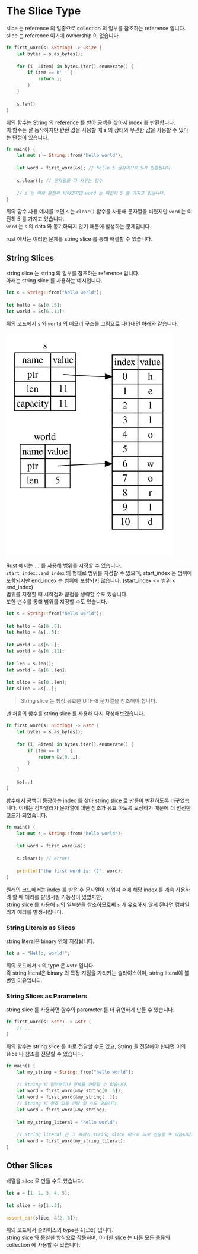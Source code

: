 # The Slice Type

slice 는 reference 의 일종으로 collection 의 일부를 참조하는 reference 입니다. slice 는 reference 이기에 ownership 이 없습니다.

```rust
fn first_word(s: &String) -> usize {
    let bytes = s.as_bytes();

    for (i, &item) in bytes.iter().enumerate() {
        if item == b' ' {
            return i;
        }
    }

    s.len()
}
```

위의 함수는 String 의 reference 를 받아 공백을 찾아서 index 를 반환합니다.  
이 함수는 잘 동작하지만 반환 값을 사용할 때 s 의 상태와 무관한 값을 사용할 수 있다는 단점이 있습니다.  

```rust
fn main() {
    let mut s = String::from("hello world");

    let word = first_word(&s); // hello 5 글자이므로 5가 반환됩니다.

    s.clear(); // 문자열을 다 지우는 함수

    // s 는 이제 완전히 비어있지만 word 는 여전히 5 를 가지고 있습니다.
}
```

위의 함수 사용 예시를 보면 `s` 는 `clear()` 함수를 사용해 문자열을 비웠지만 `word` 는 여전히 5 를 가지고 있습니다.  
`word` 는 `s` 의 data 와 동기화되지 않기 때문에 발생하는 문제입니다.

rust 에서는 이러한 문제를 string slice 를 통해 해결할 수 있습니다.

## String Slices

string slice 는 string 의 일부를 참조하는 reference 입니다.  
아래는 string slice 를 사용하는 예시입니다.

```rust
let s = String::from("hello world");

let hello = &s[0..5];
let world = &s[6..11];
```

위의 코드에서 `s` 와 `world` 의 메모리 구조를 그림으로 나타내면 아래와 같습니다.

<img src="./img/trpl04-06.svg" width="450px" height="600px" alt="string_slice1"></img>

Rust 에서는 `..` 를 사용해 범위를 지정할 수 있습니다.  
`start_index..end_index` 의 형태로 범위를 지정할 수 있으며, start_index 는 범위에 포함되지만 end_index 는 범위에 포함되지 않습니다. (start_index <= 범위 < end_index)  
범위를 지정할 때 시작점과 끝점을 생략할 수도 있습니다.  
또한 변수를 통해 범위를 지정할 수도 있습니다.

```rust
let s = String::from("hello world");

let hello = &s[0..5];
let hello = &s[..5];

let world = &s[6..];
let world = &s[6..11];

let len = s.len();
let world = &s[6..len];

let slice = &s[0..len];
let slice = &s[..];
```

> String slice 는 항상 유효한 UTF-8 문자열을 참조해야 합니다.

맨 처음의 함수를 string slice 를 사용해 다시 작성해보겠습니다.

```rust
fn first_word(s: &String) -> &str {
    let bytes = s.as_bytes();

    for (i, &item) in bytes.iter().enumerate() {
        if item == b' ' {
            return &s[0..i];
        }
    }

    &s[..]
}
```

함수에서 공백이 등장하는 index 를 찾아 string slice 로 만들어 반환하도록 바꾸었습니다.
이제는 컴파일러가 문자열에 대한 참조가 유효 하도록 보장하기 때문에 더 안전한 코드가 되었습니다.

```rust
fn main() {
    let mut s = String::from("hello world");

    let word = first_word(&s);

    s.clear(); // error!

    println!("the first word is: {}", word);
}
```

원래의 코드에서는 index 를 받은 후 문자열이 지워져 후에 해당 index 를 계속 사용하려 할 때 에러를 발생시킬 가능성이 있었지만,  
string slice 를 사용해 `s` 의 일부분을 참조하므로써 `s` 가 유효하지 않게 된다면 컴파일러가 에러를 발생시킵니다.

### String Literals as Slices

string literal은 binary 안에 저장됩니다.

```rust
let s = "Hello, world!";
```

위의 코드에서 `s` 의 type 은 `&str` 입니다.  
즉 string literal은 binary 의 특정 지점을 가리키는 슬라이스이며, string literal이 불변인 이유입니다.

### String Slices as Parameters

string slice 를 사용하면 함수의 parameter 를 더 유연하게 만들 수 있습니다.

```rust
fn first_word(s: &str) -> &str {
    // ...
}
```

위의 함수는 string slice 를 바로 전달할 수도 있고, String 을 전달해야 한다면 이의 slice 나 참조를 전달할 수 있습니다.

```rust
fn main() {
    let my_string = String::from("hello world");

    // String 의 일부분이나 전체를 전달할 수 있습니다.
    let word = first_word(&my_string[0..6]);
    let word = first_word(&my_string[..]);
    // String 의 참조 값을 전달 할 수도 있습니다.
    let word = first_word(&my_string);

    let my_string_literal = "hello world";

    // String literal 은 그 자체가 string slice 이므로 바로 전달할 수 있습니다.
    let word = first_word(my_string_literal);
}
```

## Other Slices

배열을 slice 로 만들 수도 있습니다.

```rust
let a = [1, 2, 3, 4, 5];

let slice = &a[1..3];

assert_eq!(slice, &[2, 3]);
```

위의 코드에서 슬라이스의 type은 `&[i32]` 입니다.  
string slice 와 동일한 방식으로 작동하며, 이러한 slice 는 다른 모든 종류의 collection 에 사용할 수 있습니다.